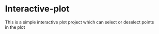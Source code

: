 # Interactive-plot
This is a simple interactive plot project which can select or deselect points in the plot
